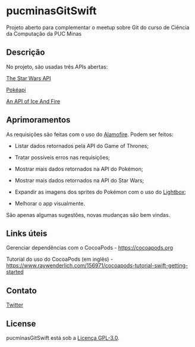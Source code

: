 # pucminasGitSwift

Projeto aberto para complementar o meetup sobre Git do curso de Ciência da Computação da PUC Minas

## Descrição

No projeto, são usadas três APIs abertas:

[The Star Wars API](https://swapi.co)

[Pokéapi](https://pokeapi.co)

[An API of Ice And Fire](https://anapioficeandfire.com)

## Aprimoramentos

As requisições são feitas com o uso do [Alamofire](https://github.com/Alamofire/Alamofire). Podem ser feitos:

* Listar dados retornados pela API do Game of Thrones;
  
* Tratar possíveis erros nas requisições;
  
* Mostrar mais dados retornados na API do Pokémon;
  
* Mostrar mais dados retornados na API do Star Wars;
  
* Expandir as imagens dos sprites do Pokémon com o uso do [Lightbox](https://github.com/hyperoslo/Lightbox);
  
* Melhorar o app visualmente.
  
São apenas algumas sugestões, novas mudanças são bem vindas.

## Links úteis

Gerenciar dependências com o CocoaPods - https://cocoapods.org

Tutorial do uso do CocoaPods (em inglês) - https://www.raywenderlich.com/156971/cocoapods-tutorial-swift-getting-started

## Contato

[Twitter](https://twitter.com/marcorcb)

## License
pucminasGitSwift está sob a [Licença GPL-3.0](https://opensource.org/licenses/GPL-3.0).
